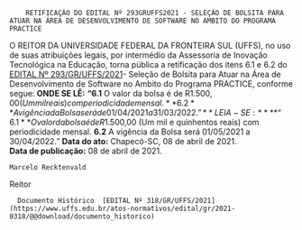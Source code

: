         RETIFICAÇÃO DO EDITAL Nº 293GRUFFS2021 - SELEÇÃO DE BOLSITA PARA ATUAR NA ÁREA DE DESENVOLVIMENTO DE SOFTWARE NO AMBITO DO PROGRAMA PRACTICE  

 O REITOR DA UNIVERSIDADE FEDERAL DA FRONTEIRA SUL (UFFS), no uso de suas atribuições legais, por intermédio da Assessoria de Inovação Tecnológica na Educação, torna pública a retificação dos itens 6.1 e 6.2 do [EDITAL Nº 293/GR/UFFS/2021](https://www.uffs.edu.br/atos-normativos/edital/gr/2021-0293)- Seleção de Bolsita para Atuar na Área de Desenvolvimento de Software no Ambito do Programa PRACTICE, conforme segue:   **ONDE SE LÊ:** **“6.1**  O valor da bolsa é de R$1.500,00 (Um mil reais) com periodicidade mensal. **6.2**  A vigência da Bolsa será de 01/04/2021 a 31/03/2022.”   **LEIA-SE:** **“6.1**  O valor da bolsa é de R$1.500,00 (Um mil e quinhentos reais) com periodicidade mensal. **6.2**  A vigência da Bolsa será 01/05/2021 a 30/04/2022.”        **Data do ato:** Chapecó-SC, 08 de abril de 2021.   
 **Data de publicação:**  08 de abril de 2021. 

    Marcelo Recktenvald   
 Reitor 

      Documento Histórico  [EDITAL Nº 318/GR/UFFS/2021](https://www.uffs.edu.br/atos-normativos/edital/gr/2021-0318/@@download/documento_historico)     
      